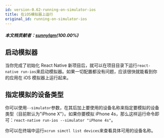 ```yaml
---
id: version-0.62-running-on-simulator-ios
title: 在iOS模拟器上运行
original_id: running-on-simulator-ios
---
```


##### 本文档贡献者：[sunnylqm](https://github.com/search?q=sunnylqm%40qq.com+in%3Aemail&type=Users)(100.00%)

## 启动模拟器

当你完成了初始化 React Native 新项目后，就可以在项目目录下运行`react-native run-ios`来启动模拟器。如果一切配置都没有问题，应该很快就能看到你的应用在 iOS 模拟器上运行起来。

## 指定模拟的设备类型

你可以使用`--simulator`参数，在其后加上要使用的设备名称来指定要模拟的设备类型（目前默认为"iPhone X"）。如果你要模拟 iPhone 4s，那么这样运行命令即可：`react-native run-ios --simulator "iPhone 4s"`。

你可以在终端中运行`xcrun simctl list devices`来查看具体可用的设备名称。
